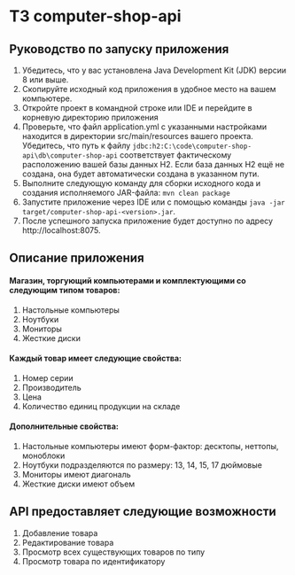 # ТЗ computer-shop-api

## Руководство по запуску приложения

1. Убедитесь, что у вас установлена Java Development Kit (JDK) версии 8 или выше.
2. Скопируйте исходный код приложения в удобное место на вашем компьютере.
3. Откройте проект в командной строке или IDE и перейдите в корневую директорию приложения
4. Проверьте, что файл application.yml с указанными настройками находится в директории src/main/resources вашего проекта. Убедитесь, что путь к файлу `jdbc:h2:C:\code\computer-shop-api\db\computer-shop-api` соответствует фактическому расположению вашей базы данных H2. Если база данных H2 ещё не создана, она будет автоматически создана в указанном пути.
5. Выполните следующую команду для сборки исходного кода и создания исполняемого JAR-файла:
 ``` mvn clean package ```
6. Запустите приложение через IDE или с помощью команды  ```java -jar target/computer-shop-api-<version>.jar```.
7. После успешного запуска приложение будет доступно по адресу http://localhost:8075.
  
## Описание приложения
 
#### Магазин, торгующий компьютерами и комплектующими со следующим типом товаров:
 1. Настольные компьютеры
 2. Ноутбуки
 3. Мониторы
 4. Жесткие диски
#### Каждый товар имеет следующие свойства:
 1. Номер серии
 2. Производитель
 3. Цена
 4. Количество единиц продукции на складе
#### Дополнительные свойства:
 1. Настольные компьютеры имеют форм-фактор: десктопы, неттопы, моноблоки
 2. Ноутбуки подразделяются по размеру: 13, 14, 15, 17 дюймовые
 3. Мониторы имеют диагональ
 4. Жесткие диски имеют объем
 
## API предоставляет следующие возможности
 
1. Добавление товара
2. Редактирование товара
3. Просмотр всех существующих товаров по типу
4. Просмотр товара по идентификатору

